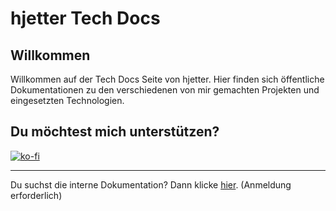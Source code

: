 # hjetter Tech Docs

## Willkommen

Willkommen auf der Tech Docs Seite von hjetter.
Hier finden sich öffentliche Dokumentationen zu den verschiedenen von mir gemachten Projekten und eingesetzten Technologien.

## Du möchtest mich unterstützen?

[![ko-fi](https://ko-fi.com/img/githubbutton_sm.svg)](https://ko-fi.com/Q5Q519TQ8C)






---

Du suchst die interne Dokumentation? Dann klicke [hier](tech-docs.internal.hjetter.com). (Anmeldung erforderlich)